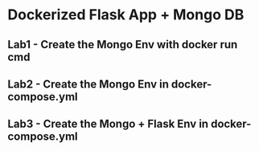 # Dockerized Flask App + Mongo DB

## Lab1 - Create the Mongo Env with docker run cmd

## Lab2 - Create the Mongo Env in docker-compose.yml


## Lab3 - Create the Mongo + Flask Env in docker-compose.yml